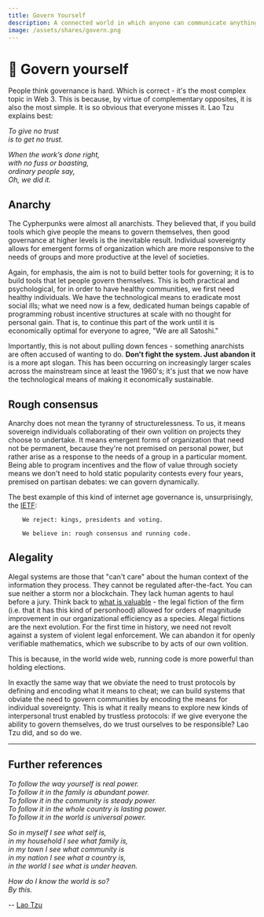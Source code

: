 ```yaml
---
title: Govern Yourself
description: A connected world in which anyone can communicate anything from anywhere requires more dynamic and responsive means of governing ourselves. Though it seems complex, Lao Tzu already had all the answers 27 centuries ago.
image: /assets/shares/govern.png
---
```


# 👑 Govern yourself

People think governance is hard. Which is correct - it's the most complex topic in Web 3. This is because, by virtue of complementary opposites, it is also the most simple. It is so obvious that everyone misses it. Lao Tzu explains best:

*To give no trust*  
*is to get no trust.*  
  
*When the work’s done right,*  
*with no fuss or boasting,*  
*ordinary people say,*  
*Oh, we did it.*  

## Anarchy

The Cypherpunks were almost all anarchists. They believed that, if you build tools which give people the means to govern themselves, then good governance at higher levels is the inevitable result. Individual sovereignty allows for emergent forms of organization which are more responsive to the needs of groups and more productive at the level of societies.

Again, for emphasis, the aim is not to build better tools for governing; it is to build tools that let people govern themselves. This is both practical and psychological, for in order to have healthy communities, we first need healthy individuals. We have the technological means to eradicate most social ills; what we need now is a few, dedicated human beings capable of programming robust incentive structures at scale with no thought for personal gain. That is, to continue this part of the work until it is economically optimal for everyone to agree, "We are all Satoshi."

Importantly, this is not about pulling down fences - something anarchists are often accused of wanting to do. **Don't fight the system. Just abandon it** is a more apt slogan. This has been occurring on increasingly larger scales across the mainstream since at least the 1960's; it's just that we now have the technological means of making it economically sustainable. 

## Rough consensus

Anarchy does not mean the tyranny of structurelessness. To us, it means sovereign individuals collaborating of their own volition on projects they choose to undertake. It means emergent forms of organization that need not be permanent, because they're not premised on personal power, but rather arise as a response to the needs of a group in a particular moment. Being able to program incentives and the flow of value through society means we don't need to hold static popularity contests every four years, premised on partisan debates: we can govern dynamically.

The best example of this kind of internet age governance is, unsurprisingly, the [IETF](../consensus):

```
    We reject: kings, presidents and voting.

    We believe in: rough consensus and running code.
```

## Alegality

Alegal systems are those that "can't care" about the human context of the information they process. They cannot be regulated after-the-fact. You can sue neither a storm nor a blockchain. They lack human agents to haul before a jury. Think back to [what is valuable](../../module-1/value/#consensus) - the legal fiction of the firm (i.e. that it has this kind of personhood) allowed for orders of magnitude improvement in our organizational efficiency as a species. Alegal fictions are the next evolution. For the first time in history, we need not revolt against a system of violent legal enforcement. We can abandon it for openly verifiable mathematics, which we subscribe to by acts of our own volition.

This is because, in the world wide web, running code is more powerful than holding elections. 

In exactly the same way that we obviate the need to trust protocols by defining and encoding what it means to cheat; we can build systems that obviate the need to govern communities by encoding the means for individual sovereignty. This is what it really means to explore new kinds of interpersonal trust enabled by trustless protocols: if we give everyone the ability to govern themselves, do we trust ourselves to be responsible? Lao Tzu did, and so do we.

---

## Further references

*To follow the way yourself is real power.*  
*To follow it in the family is abundant power.*  
*To follow it in the community is steady power.*  
*To follow it in the whole country is lasting power.*  
*To follow it in the world is universal power.*  
  
*So in myself I see what self is,*  
*in my household I see what family is,*  
*in my town I see what community is*  
*in my nation I see what a country is,*  
*in the world I see what is under heaven.*  

*How do I know the world is so?*  
*By this.* 
   
 -- <a href="http://www.sfhunyuan.com/images/TAO_TE_CHING_-_LE_GUIN_edition.pdf" target="_blank">Lao Tzu</a>